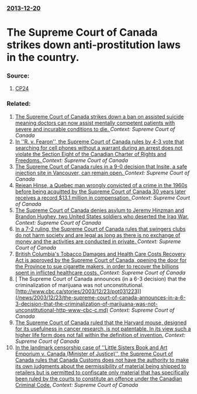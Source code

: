 ### [2013-12-20](/news/2013/12/20/index.md)

# The Supreme Court of Canada strikes down anti-prostitution laws in the country. 




### Source:

1. [CP24](http://www.cp24.com/news/supreme-court-strikes-down-canada-s-anti-prostitution-laws-1.1601791)

### Related:

1. [The Supreme Court of Canada strikes down a ban on assisted suicide meaning doctors can now assist mentally competent patients with severe and incurable conditions to die. ](/news/2015/02/6/the-supreme-court-of-canada-strikes-down-a-ban-on-assisted-suicide-meaning-doctors-can-now-assist-mentally-competent-patients-with-severe-an.md) _Context: Supreme Court of Canada_
2. [In ''R. v. Fearon'', the Supreme Court of Canada rules by 4-3 vote that searching for cell phones without a warrant during an arrest does not violate the Section Eight of the Canadian Charter of Rights and Freedoms. ](/news/2014/12/11/in-r-v-fearon-the-supreme-court-of-canada-rules-by-4a3-vote-that-searching-for-cell-phones-without-a-warrant-during-an-arrest-does.md) _Context: Supreme Court of Canada_
3. [The Supreme Court of Canada rules in a 9-0 decision that Insite, a safe injection site in Vancouver, can remain open. ](/news/2011/09/30/the-supreme-court-of-canada-rules-in-a-9-0-decision-that-insite-a-safe-injection-site-in-vancouver-can-remain-open.md) _Context: Supreme Court of Canada_
4. [Rejean Hinse, a Quebec man wrongly convicted of a crime in the 1960s before being acquitted by the Supreme Court of Canada 30 years later receives a record $13.1 million in compensation. ](/news/2011/04/14/ra-c-jean-hinse-a-quebec-man-wrongly-convicted-of-a-crime-in-the-1960s-before-being-acquitted-by-the-supreme-court-of-canada-30-years-later-r.md) _Context: Supreme Court of Canada_
5. [ The Supreme Court of Canada denies asylum to Jeremy Hinzman and Brandon Hughey, two United States soldiers who deserted the Iraq War. ](/news/2007/11/15/the-supreme-court-of-canada-denies-asylum-to-jeremy-hinzman-and-brandon-hughey-two-united-states-soldiers-who-deserted-the-iraq-war.md) _Context: Supreme Court of Canada_
6. [ In a 7-2 ruling, the Supreme Court of Canada rules that swingers clubs do not harm society and are legal as long as there is no exchange of money and the activities are conducted in private. ](/news/2005/12/21/in-a-7-2-ruling-the-supreme-court-of-canada-rules-that-swingers-clubs-do-not-harm-society-and-are-legal-as-long-as-there-is-no-exchange-of.md) _Context: Supreme Court of Canada_
7. [ British Columbia's Tobacco Damages and Health Care Costs Recovery Act is approved by the Supreme Court of Canada, opening the door for the Province to sue cigarette makers, in order to recover the billions spent in inflicted healthcare costs. ](/news/2005/09/29/british-columbia-s-tobacco-damages-and-health-care-costs-recovery-act-is-approved-by-the-supreme-court-of-canada-opening-the-door-for-the.md) _Context: Supreme Court of Canada_
8. [ The Supreme Court of Canada announces (in a 6-3 decision) that the criminalization of marijuana was not unconstitutional. [http://www.cbc.ca/stories/2003/12/23/pot031223]](/news/2003/12/23/the-supreme-court-of-canada-announces-in-a-6-3-decision-that-the-criminalization-of-marijuana-was-not-unconstitutional-http-www-cbc-c.md) _Context: Supreme Court of Canada_
9. [The Supreme Court of Canada ruled that the Harvard mouse, designed for its usefulness in cancer research, is not patentable.  In its view such a higher life form does not fall within the definition of invention.](/news/2002/12/5/the-supreme-court-of-canada-ruled-that-the-harvard-mouse-designed-for-its-usefulness-in-cancer-research-is-not-patentable-in-its-view-su.md) _Context: Supreme Court of Canada_
10. [In the landmark censorship case of ''Little Sisters Book and Art Emporium v. Canada (Minister of Justice)'', the Supreme Court of Canada rules that Canada Customs does not have the authority to make its own judgments about the permissibility of material being shipped to retailers but is permitted to confiscate only material that has specifically been ruled by the courts to constitute an offence under the Canadian Criminal Code.](/news/2000/12/15/in-the-landmark-censorship-case-of-little-sisters-book-and-art-emporium-v-canada-minister-of-justice-the-supreme-court-of-canada-rul.md) _Context: Supreme Court of Canada_
